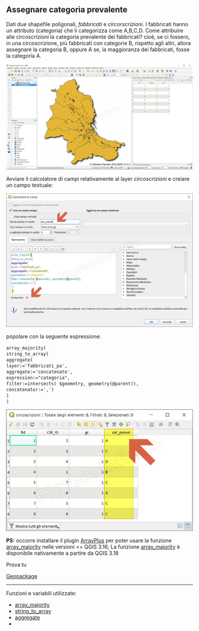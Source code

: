 ## Assegnare categoria prevalente

Dati due shapefile poligonali, _fabbricati_ e _circorscrizioni_. I fabbricati hanno un attributo (categoria) che li categorizza come A,B,C,D. Come attribuire alle circoscrizioni la categoria prevalente dei fabbricati? cioè, se ci fossero, in una circoscrizione, più fabbricati con categorie B, rispetto agli altri, allora assegnare la categoria B, oppure A se, la maggioranza dei fabbricati, fosse la categoria A.

![](../img/esempi/assegnare_cat_prevalente/cat_01.png)

Avviare il calcolatore di campi relativamente al layer _circoscrizioni_ e creiare un campo testuale:

![](../img/esempi/assegnare_cat_prevalente/cat_02.png)

popolare con la seguente espressione:

```
array_majority( 
string_to_array(
aggregate(
layer:='fabbricati_pa', 
aggregate:='concatenate', 
expression:="categoria",
filter:=intersects( $geometry, geometry(@parent)),
concatenator:=',')
) 
)
```

![](../img/esempi/assegnare_cat_prevalente/cat_03.png)

**PS:** occorre installare il plugin [ArrayPlus](https://framagit.org/jbdesbas/arrayPlus) per poter usare la funzione [array_majority](../gr_funzioni/array/array_unico.md#array_majority) nelle versioni <= QGIS 3.16; La funzione [array_majority](../gr_funzioni/array/array_unico.md#array_majority) è disponibile nativamente a partire da QGIS 3.18

Prova tu

[Geopackage](https://github.com/opendatasicilia/HfcQGIS-md/raw/main/docs/esempi/dati_esempi.zip)

---

Funzioni e variabili utilizzate:

- [array_majority](../gr_funzioni/array/array_unico.md#array_majority)
- [string_to_array](../gr_funzioni/array/array_unicoo#string_to_array)
- [aggregate](../gr_funzioni/aggrega/aggrega_unico.md#aggregate)
- 